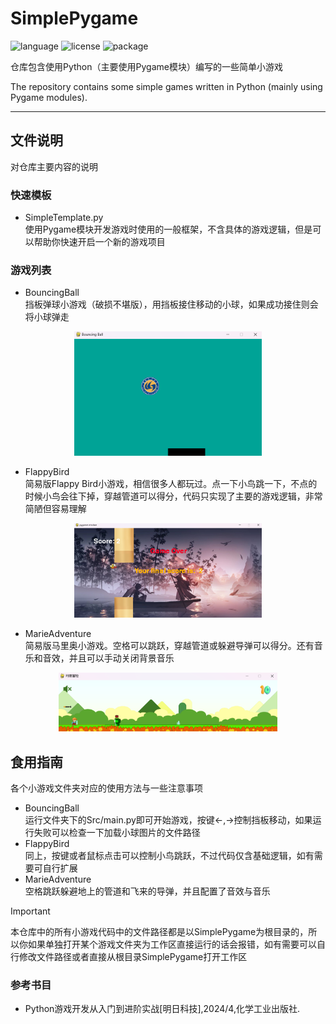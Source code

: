 # SimplePygame

![language](https://img.shields.io/badge/language-Python-blue)
![license](https://img.shields.io/badge/License-MIT-red)
![package](https://img.shields.io/badge/Pygame-2\.5\.2-white)

仓库包含使用Python（主要使用Pygame模块）编写的一些简单小游戏

The repository contains some simple games written in Python (mainly using Pygame modules).

---

## 文件说明

对仓库主要内容的说明

### 快速模板

- SimpleTemplate.py  
  使用Pygame模块开发游戏时使用的一般框架，不含具体的游戏逻辑，但是可以帮助你快速开启一个新的游戏项目

### 游戏列表

- BouncingBall  
  挡板弹球小游戏（破损不堪版），用挡板接住移动的小球，如果成功接住则会将小球弹走

<p align="center">
  <img src="Pictures/BouncingBall.png" alt="Bouncing Ball" width="300"/>
</p>

- FlappyBird  
  简易版Flappy Bird小游戏，相信很多人都玩过。点一下小鸟跳一下，不点的时候小鸟会往下掉，穿越管道可以得分，代码只实现了主要的游戏逻辑，非常简陋但容易理解

<p align="center">
  <img src="Pictures/FlappyBird.png" alt="Flappy Bird" width="300"/>
</p>

- MarieAdventure  
  简易版马里奥小游戏。空格可以跳跃，穿越管道或躲避导弹可以得分。还有音乐和音效，并且可以手动关闭背景音乐

<p align="center">
  <img src="Pictures\MarieAdventure.png" alt="Marie Adventure" width="350"/>
</p>

## 食用指南

各个小游戏文件夹对应的使用方法与一些注意事项

- BouncingBall  
  运行文件夹下的Src/main.py即可开始游戏，按键<-,->控制挡板移动，如果运行失败可以检查一下加载小球图片的文件路径
- FlappyBird  
  同上，按键或者鼠标点击可以控制小鸟跳跃，不过代码仅含基础逻辑，如有需要可自行扩展
- MarieAdventure  
  空格跳跃躲避地上的管道和飞来的导弹，并且配置了音效与音乐

> [!Important]
> 本仓库中的所有小游戏代码中的文件路径都是以SimplePygame为根目录的，所以你如果单独打开某个游戏文件夹为工作区直接运行的话会报错，如有需要可以自行修改文件路径或者直接从根目录SimplePygame打开工作区

### 参考书目

- Python游戏开发从入门到进阶实战[明日科技],2024/4,化学工业出版社.
